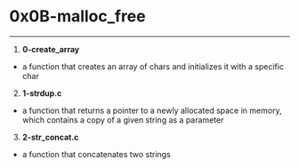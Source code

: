 # 0x0B-malloc_free
---

1. **0-create_array**
- a function that creates an array of chars and initializes it with a specific char

2. **1-strdup.c**
- a function that returns a pointer to a newly allocated space in memory, which contains a copy of a given string as a parameter

3. **2-str_concat.c**
- a function that concatenates two strings

